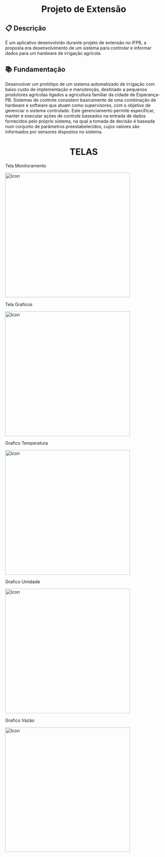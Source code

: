 <h1 align="center">
  Projeto de Extensão
</h1>

## :clipboard: Descrição
É um aplicativo desenvolvido durante projeto de extensão no IFPB, a proposta era desenvolvimento de um sistema para controlar e informar dados para um hardware de irrigação agrícola.

## :books: Fundamentação
Desenvolver um protótipo de um sistema automatizado de irrigação com baixo custo de implementação e manutenção, destinado a pequenos  produtores agrícolas ligados a  agricultura familiar da cidade de Esperança-PB. Sistemas de controle consistem basicamente de uma combinação de hardware e software que atuam como supervisores, com o objetivo de gerenciar o sistema controlado. Este gerenciamento permite especificar, manter e executar ações de controle baseados na entrada de dados fornecidos pelo próprio sistema, na qual a tomada de decisão é baseada num conjunto de parâmetros preestabelecidos, cujos valores são informados por sensores dispostos no sistema.

<h1 align="center">
  TELAS
</h1>


<p align="center">
  <p>Tela Monitoramento</p>
  <img alt="Icon" src="./Tela De Monitoramento.jpg" width="400" />
</p>

<p align="center">
  <p>Tela Graficos</p>
  <img alt="Icon" src="./Tela Graficos.jpg" width="400" />
</p>

<p align="center">
  <p>Grafico Temperatura</p>
  <img alt="Icon" src="./Grafico Temperatura.jpg" width="400" />
</p>

<p align="center">
  <p>Grafico Umidade</p>
  <img alt="Icon" src="./Grafico Umidade.jpg" width="400" />
</p>

<p align="center">
  <p>Grafico Vazão</p>
  <img alt="Icon" src="./Grafico Vazao.jpg" width="400" />
</p>
